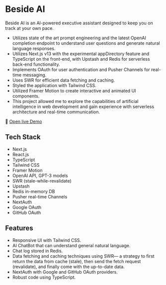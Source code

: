 # Beside AI

Beside AI is an AI-powered executive assistant designed to keep you on track at your own pace.

- Utilizes state of the art prompt engineering and the latest OpenAI completion endpoint to understand user questions and generate natural language responses.
- Utilizes Next.js v13 with the experimental appDirectory feature and TypeScript on the front-end, with Upstash and Redis for serverless back-end functionality.
- Implements OAuth for user authentication and Pusher Channels for real-time messaging.
- Uses SWR for efficient data fetching and caching.
- Styled the application with Tailwind CSS.
- Utilized Framer Motion to create interactive and animated UI components.
- This project allowed me to explore the capabilities of artificial intelligence in web development and gain experience with serverless architecture and real-time communication.

🔗 [Open live Demo](https://.vercel.app)

## Tech Stack

- Next.js
- React.js
- TypeScript
- Tailwind CSS
- Framer Motion
- OpenAI API, GPT-3 models
- SWR (stale-while-revalidate)
- Upstash
- Redis in-memory DB
- Pusher real-time Channels
- NextAuth
- Google OAuth
- GitHub OAuth

## Features

- Responsive UI with Tailwind CSS.
- AI ChatBot that can understand general natural language.
- Chat log stored in Redis.
- Data fetching and caching techniques using SWR— a strategy to first return the data from cache (stale), then send the fetch request (revalidate), and finally come with the up-to-date data.
- NextAuth with Google and GitHub OAuth providers.
- Robust code using TypeScript.
